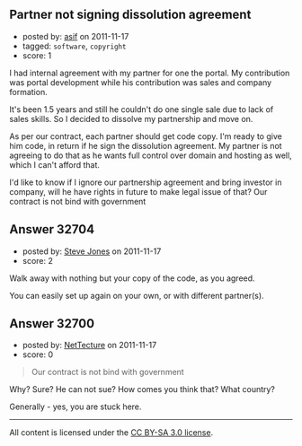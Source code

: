 ## Partner not signing dissolution agreement

- posted by: [asif](https://stackexchange.com/users/-1/14480-asif) on 2011-11-17
- tagged: `software`, `copyright`
- score: 1

I had internal agreement with my partner for one the portal. My contribution was portal development while his contribution was sales and company formation.

It's been 1.5 years and still he couldn't do one single sale due to lack of sales skills. So I decided to dissolve my partnership and move on.

As per our contract, each partner should get code copy. I'm ready to give him code, in return if he sign the dissolution agreement. My partner is not agreeing to do that as he wants full control over domain and hosting as well, which I can't afford that.

I'd like to know if I ignore our partnership agreement and bring investor in company, will he have rights in future to make legal issue of that? Our contract is not bind with government


## Answer 32704

- posted by: [Steve Jones](https://stackexchange.com/users/-1/12985-steve-jones) on 2011-11-17
- score: 2

Walk away with nothing but your copy of the code, as you agreed.

You can easily set up again on your own, or with different partner(s).


## Answer 32700

- posted by: [NetTecture](https://stackexchange.com/users/-1/3350-nettecture) on 2011-11-17
- score: 0

> Our contract is not bind with government

Why? Sure? He can not sue? How comes you think that? What country?

Generally - yes, you are stuck here.



---

All content is licensed under the [CC BY-SA 3.0 license](https://creativecommons.org/licenses/by-sa/3.0/).
